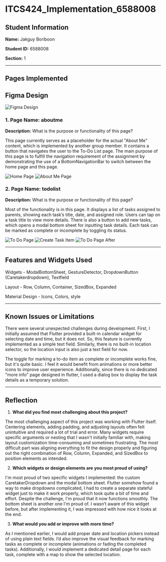 # ITCS424_Implementation_6588008

## Student Information

**Name:** Jakguy Boriboon

**Student ID:** 6588008

**Section:** 1

---

## Pages Implemented

## Figma Design
![Figma Design](implementation/images/figmadesign.png)

### 1. Page Name: aboutme  
**Description:** What is the purpose or functionality of this page?

This page currently serves as a placeholder for the actual "About Me" content, which is implemented by another group member. It contains a button that navigates the user to the To-Do List page. The main purpose of this page is to fulfill the navigation requirement of the assignment by demonstrating the use of a BottomNavigationBar to switch between the home page and this page.

![Home Page](implementation/images/homepage.png)
![About Me Page](implementation/images/aboutmepage.png)

### 2. Page Name: todolist  
**Description:** What is the purpose or functionality of this page?

Most of the functionality is in this page. It displays a list of tasks assigned to parents, showing each task’s title, date, and assigned role. Users can tap on a task title to view more details. There is also a button to add new tasks, which opens a modal bottom sheet for inputting task details. Each task can be marked as complete or incomplete by toggling its status.

![To Do Page](implementation/images/todolistpage.png)
![Create Task Item](implementation/images/createtaskitem.png)
![To Do Page After](implementation/images/todolistpageafter.png)

---

## Features and Widgets Used

Widgets - ModalBottomSheet, GestureDetector, DropdownButton (Caretakerdropdown), Textfield

Layout - Row, Column, Container, SizedBox, Expanded

Material Design - Icons, Colors, style

---

## Known Issues or Limitations

There were several unexpected challenges during development. First, I initially assumed that Flutter provided a built-in calendar widget for selecting date and time, but it does not. So, this feature is currently implemented as a simple text field. Similarly, there is no built-in location selector, so the location input is also just a text field for now.

The toggle for marking a to-do item as complete or incomplete works fine, but it's quite basic. I feel it would benefit from animations or more better icons to improve user experience. Additionally, since there is no dedicated "more info" page designed in flutter, I used a dialog box to display the task details as a temporary solution.

---

## Reflection

1. **What did you find most challenging about this project?**  
   
The most challenging aspect of this project was working with Flutter itself. Centering elements, adding padding, and adjusting layouts often felt unintuitive and required a lot of trial and error. Many widgets require specific arguments or nesting that I wasn't initially familiar with, making layout customization time-consuming and sometimes frustrating. The most difficult part was aligning everything to fit the design properly and figuring out the right combination of Row, Column, Expanded, and SizedBox to position elements as intended.

2. **Which widgets or design elements are you most proud of using?**  

I'm most proud of two specific widgets I implemented: the custom CaretakerDropdown and the modal bottom sheet. Flutter somehow found a way to make dropdowns complicated, I had to create a separate stateful widget just to make it work properly, which took quite a bit of time and effort. Despite the challenge, I'm proud that it now functions smoothly. The bottom sheet is another one I'm proud of. I wasn’t aware of this widget before, but after implementing it, I was impressed with how nice it looks at the end.

3. **What would you add or improve with more time?**  

As I mentioned earlier, I would add proper date and location pickers instead of using plain text fields. I’d also improve the visual feedback for marking tasks as complete or incomplete (animations or fading the completed tasks). Additionally, I would implement a dedicated detail page for each task, complete with a map to show the selected location.
